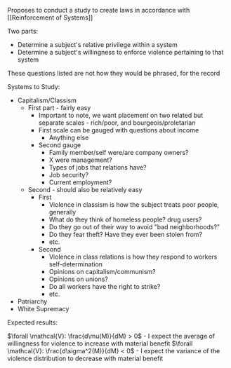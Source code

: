 Proposes to conduct a study to create laws in accordance with [[Reinforcement of Systems]]

Two parts:
- Determine a subject's relative privilege within a system
- Determine a subject's willingness to enforce violence pertaining to that system

These questions listed are not how they would be phrased, for the record

Systems to Study:
- Capitalism/Classism
	- First part - fairly easy
		- Important to  note, we want placement on two related but separate scales - rich/poor, and bourgeois/proletarian 
		- First scale can be gauged with questions about income
			- Anything else
		- Second gauge
			- Family member/self were/are company owners?
			- X were management?
			- Types of jobs that relations have?
			- Job security?
			- Current employment?
	- Second - should also be relatively easy
		- First
			- Violence in classism is how the subject treats poor people, generally
			- What do they think of homeless people? drug users?
			- Do they go out of their way to avoid "bad neighborhoods?"
			- Do they fear theft? Have they ever been stolen from?
			- etc.
		- Second
			- Violence in class relations is how they respond to workers self-determination
			- Opinions on capitalism/communism?
			- Opinions on unions?
			- Do all workers have the right to strike?
			- etc.
- Patriarchy
- White Supremacy


Expected results:

$\forall \mathcal{V}: \frac{d\mu(M)}{dM} > 0$ - I expect the average of willingness for violence to increase with material benefit 
$\forall \mathcal{V}: \frac{d\sigma^2(M)}{dM} < 0$ - I expect the variance of the violence distribution to decrease with material benefit
